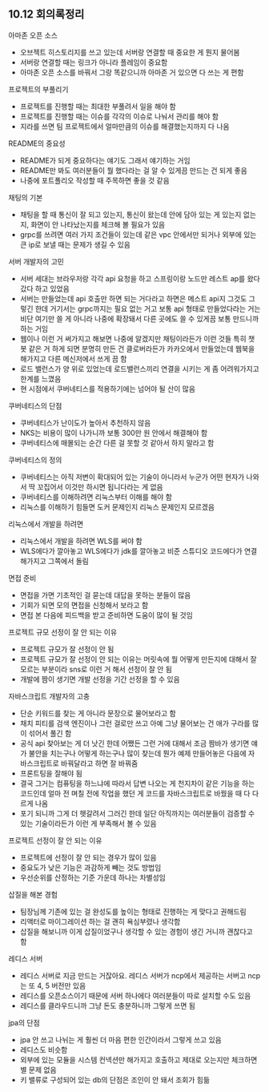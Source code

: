 ## 10.12 회의록정리

아마존 오픈 소스
- 오브젝트 히스토리지를 쓰고 있는데 서버랑 연결할 때 중요한 게 뭔지 물어봄
- 서버랑 연결할 때는 링크가 아니라 플레임이 중요함
- 아마존 오픈 소스를 바꿔서 그랑 똑같으니까 아마존 거 있으면 다 쓰는 게 편함

프로젝트의 부풀리기
- 프로젝트를 진행할 때는 최대한 부풀려서 일을 해야 함
- 프로젝트를 진행할 때는 이슈를 각각의 이슈로 나눠서 관리를 해야 함
- 지라를 쓰면 팀 프로젝트에서 얼마만큼의 이슈를 해결했는지까지 다 나옴

README의 중요성
- README가 되게 중요하다는 얘기도 그래서 얘기하는 거임
- README만 봐도 여러분들이 뭘 했다라는 걸 알 수 있게끔 만드는 건 되게 좋음
- 나중에 포트폴리오 작성할 때 주목하면 좋을 것 같음

채팅의 기본
- 채팅을 할 때 통신이 잘 되고 있는지, 통신이 왔는데 안에 담아 있는 게 있는지 없는지, 화면이 안 나타났는지를 체크해 볼 필요가 있음
- grpc를 쓰려면 여러 가지 조건들이 있는데 같은 vpc 안에서만 되거나 외부에 있는 큰 ip로 보낼 때는 문제가 생길 수 있음

서버 개발자의 고민
- 서버 세대는 브라우저랑 각각 api 요청을 하고 스프링이랑 노드만 레스트 ap를 왔다 갔다 하고 있었음
- 서버는 만들었는데 api 호출만 하면 되는 거다라고 하면은 메스트 api지 그것도 그렇긴 한데 거기서는 grpc까지는 필요 없는 거고 보통 api 형태로 만들었다라는 거는 비단 여기만 쓸 게 아니라 나중에 확장돼서 다른 곳에도 쓸 수 있게끔 보통 만드니까 하는 거임
- 웹이나 이런 거 써가지고 해보면 나중에 알겠지만 채팅이라든가 이런 것들 특히 챗봇 같은 거 하게 되면 분명히 만든 건 클로버라든가 카카오에서 만들었는데 웹북을 해가지고 다른 메신저에서 쓰게 끔 함
- 로드 밸런스가 양 위로 있었는데 로드밸런스끼리 연결을 시키는 게 좀 어려워가지고 한계를 느꼈음
- 현 시점에서 쿠버네티스를 적용하기에는 넘어야 될 산이 많음

쿠버네티스의 단점
- 쿠버네티스가 난이도가 높아서 추천하지 않음
- NKS는 비용이 많이 나가니까 보통 300만 원 안에서 해결해야 함
- 쿠버네티스에 매몰되는 순간 다른 걸 못할 것 같아서 하지 말라고 함

쿠버네티스의 정의
- 쿠버네티스는 아직 저변이 확대되어 있는 기술이 아니라서 누군가 어떤 현자가 나와서 딱 꼬집어서 이것만 하시면 됩니다라는 게 없음
- 쿠버네티스를 이해하려면 리눅스부터 이해를 해야 함
- 리눅스를 이해하기 힘들면 도커 문제인지 리눅스 문제인지 모르겠음

리눅스에서 개발을 하려면
- 리눅스에서 개발을 하려면 WLS를 써야 함
- WLS에다가 깔아놓고 WLS에다가 jdk를 깔아놓고 비준 스튜디오 코드에다가 연결해가지고 그쪽에서 돌림

면접 준비
- 면접을 가면 기초적인 걸 묻는데 대답을 못하는 분들이 많음
- 기회가 되면 모의 면접을 신청해서 보라고 함
- 면접 본 다음에 피드백을 받고 준비하면 도움이 많이 될 것임

프로젝트 규모 선정이 잘 안 되는 이유
- 프로젝트 규모가 잘 선정이 안 됨
- 프로젝트 규모가 잘 선정이 안 되는 이유는 머릿속에 뭘 어떻게 만든지에 대해서 잘 모르는 부분이라 sns로 이런 거 해서 선정이 잘 안 됨
- 개발에 짬이 생기면 개발 선정을 기간 선정을 할 수 있음

자바스크립트 개발자의 고충
- 단순 키워드를 찾는 게 아니라 문장으로 물어보라고 함
- 채치 피티를 검색 엔진이나 그런 걸로만 쓰고 아예 그냥 물어보는 건 애가 구라를 많이 섞어서 풀긴 함
- 공식 api 찾아보는 게 더 낫긴 한데 어쨌든 그런 거에 대해서 조금 짬바가 생기면 얘가 불안을 치는구나 어떻게 하는구나 많이 찾는데 뭔가 예제 만들어놓은 다음에 자바스크립트로 바꿔달라고 하면 잘 바꿔줌
- 프론트팅을 잘해야 됨
- 결국 그거는 컴퓨팅을 하느냐에 따라서 답변 나오는 게 천지차이 같은 기능을 하는 코드인데 얼마 전 며칠 전에 작업을 했던 게 코드를 자바스크립트로 바꿨을 때 다 다르게 나옴
- 포기 되니까 그게 더 헷갈려서 그러긴 한데 일단 아직까지는 여러분들이 검증할 수 있는 기술이라든가 이런 게 부족해서 볼 수 있음

프로젝트 선정이 잘 안 되는 이유
- 프로젝트에 선정이 잘 안 되는 경우가 많이 있음
- 중요도가 낮은 기능은 과감하게 빼는 것도 방법임
- 우선순위를 산정하는 기준 가운데 하나는 차별성임

삽질을 해본 경험
- 팀장님께 기존에 있는 걸 완성도를 높이는 형태로 진행하는 게 맞다고 권해드림
- 리액터로 마이그레이션 하는 걸 괜히 욕심부렸나 생각함
- 삽질을 해보니까 이게 삽질이었구나 생각할 수 있는 경험이 생긴 거니까 괜찮다고 함

레디스 서버
- 레디스 서버로 지금 만드는 거잖아요. 레디스 서버가 ncp에서 제공하는 서버고 ncp는 또 4, 5 버전만 있음
- 레디스를 오픈소스이기 때문에 서버 하나에다 여러분들이 따로 설치할 수도 있음
- 레디스를 클라우드니까 그냥 돈도 충분하니까 그렇게 쓰면 됨

jpa의 단점
- jpa 안 쓰고 나뉘는 게 훨씬 더 마음 편한 인간이라서 그렇게 쓰고 있음
- 레디스도 비슷함
- 외부에 있는 모듈을 시스템 컨넥션만 해가지고 호출하고 제대로 오는지만 체크하면 별 문제 없음
- 키 밸류로 구성되어 있는 db의 단점은 조인이 안 돼서 조회가 힘듦

